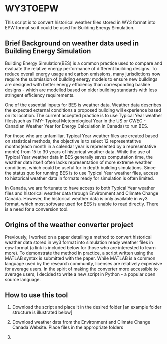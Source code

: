# WY3TOEPW
This script is to convert historical weather files stored in WY3 format into EPW format so it could be used for Building Energy Simulation. 

## Brief Background on weather data used in Building Energy Simulation
Building Energy Simulation(BES) is a common practice used to compare and evaluate the relative energy performance of different building designs. To reduce overall energy usage and carbon emissions, many jurisdictions now require the submission of building energy models to ensure new buildings are designed with better energy efficiency than corresponding basline designs - which are modelled based on older building standards with less stringent efficiency requirements. 

One of the essential inputs for BES is weather data. Weather data describes the expected external conditions a proposed building will experience based on its location. The current accepted practice is to use Typical Year weather files(such as TMY- Typical Meteorological Year in the US or CWEC - Canadian Weather Year for Energy Calculation in Canada) to run BES. 

For those who are unfamiliar, Typical Year weather files are created based on statistical methods, the objective is to select 12 representatitve months(each month in a calendar year is represented by a representative month) from 15 to 30 years of historical weather data. While the use of Typical Year weather data in BES generally saves computation time, the weather data itself often lacks representation of more extreme weather conditions, which could be useful for in depth building simulations. Since the status quo for running BES is to use Typical Year weather files, access to historical weather data in formats ready for simulation is often limited. 

In Canada, we are fortunate to have access to both Typical Year weather files and historical weather data through Environment and Climate Change Canada. However, the historical weather data is only available in wy3 format, which most software used for BES is unable to read directly. There is a need for a conversion tool. 

## Origins of the weather converter project
Previously, I worked on a paper detailing a method to convert historical weather data stored in wy3 format into simulation ready weather files in epw format (a link is included below for those who are interested to learn more). To demonstrate the method in practice, a script written using the MATLAB syntax is submitted with the paper. While MATLAB is a common language used by the research community, licenses are relatively expensive for average users. In the spirit of making the converter more accessible to average users, I decided to write a new script in Python - a popular open source language.  

## How to use this tool


1. Download the script and place it in the desired folder [an example folder structure is illustrated below]


2. Download weather data from the Environment and Climate Change Canada Website. Place files in the appropriate folders


3. 
